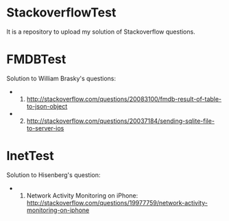 StackoverflowTest
=================

It is a repository to upload my solution of Stackoverflow questions.

FMDBTest
========
Solution to William Brasky's questions:
- 1. http://stackoverflow.com/questions/20083100/fmdb-result-of-table-to-json-object
- 2. http://stackoverflow.com/questions/20037184/sending-sqlite-file-to-server-ios

InetTest
========
Solution to Hisenberg's question:
- 1. Network Activity Monitoring on iPhone: http://stackoverflow.com/questions/19977759/network-activity-monitoring-on-iphone
